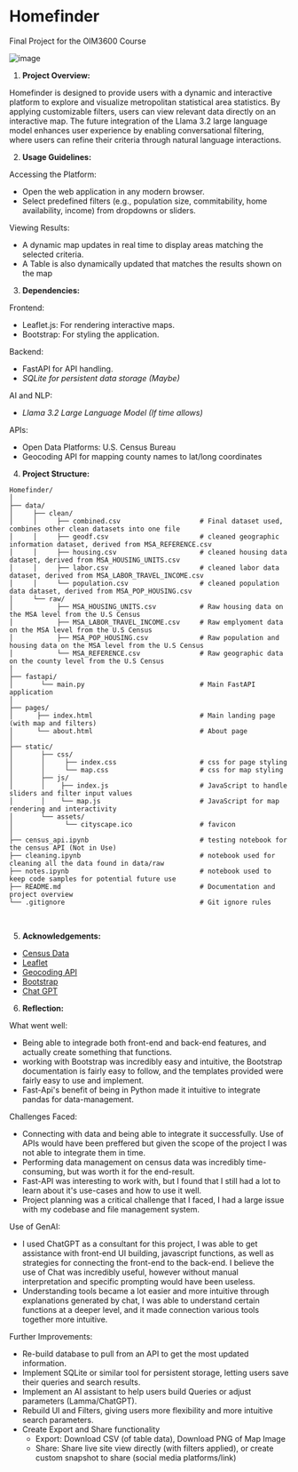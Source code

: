 # Homefinder

Final Project for the OIM3600 Course

![image](https://github.com/user-attachments/assets/6b782488-67d6-4eb9-9d66-b48a816c8d0e)


1. <strong> Project Overview: </strong> </br>

Homefinder is designed to provide users with a dynamic and interactive platform to explore and visualize metropolitan statistical area statistics. By applying customizable filters, users can view relevant data directly on an interactive map. The future integration of the Llama 3.2 large language model enhances user experience by enabling conversational filtering, where users can refine their criteria through natural language interactions.

2. <strong> Usage Guidelines: </strong> </br>

Accessing the Platform:</br>

* Open the web application in any modern browser.
* Select predefined filters (e.g., population size, commitability, home availability, income) from dropdowns or sliders.

Viewing Results:</br>
* A dynamic map updates in real time to display areas matching the selected criteria.
* A Table is also dynamically updated that matches the results shown on the map

3. <strong> Dependencies: </strong>

Frontend:</br>

* Leaflet.js: For rendering interactive maps.
* Bootstrap: For styling the application.

Backend:</br>
* FastAPI for API handling.
* <i> SQLite for persistent data storage (Maybe) </i>

AI and NLP: </br>
* <i> Llama 3.2 Large Language Model (If time allows) </i>

APIs:
* Open Data Platforms: U.S. Census Bureau
* Geocoding API for mapping county names to lat/long coordinates

4. <strong> Project Structure: </strong>

```
Homefinder/
│
├── data/
│     ├── clean/
│     │     ├── combined.csv                    # Final dataset used, combines other clean datasets into one file 
│     │     ├── geodf.csv                       # cleaned geographic information dataset, derived from MSA_REFERENCE.csv
│     │     ├── housing.csv                     # cleaned housing data dataset, derived from MSA_HOUSING_UNITS.csv
│     │     ├── labor.csv                       # cleaned labor data dataset, derived from MSA_LABOR_TRAVEL_INCOME.csv
│     │     └── population.csv                  # cleaned population data dataset, derived from MSA_POP_HOUSING.csv
│     └── raw/ 
│           ├── MSA_HOUSING_UNITS.csv           # Raw housing data on the MSA level from the U.S Census 
│           ├── MSA_LABOR_TRAVEL_INCOME.csv     # Raw emplyoment data on the MSA level from the U.S Census 
│           ├── MSA_POP_HOUSING.csv             # Raw population and housing data on the MSA level from the U.S Census 
│           └── MSA_REFERENCE.csv               # Raw geographic data on the county level from the U.S Census 
│ 
├── fastapi/ 
│       └── main.py                             # Main FastAPI application 
│ 
├── pages/ 
│      ├── index.html                           # Main landing page (with map and filters) 
│      └── about.html                           # About page 
│ 
├── static/ 
│       ├── css/ 
│       │     ├── index.css                     # css for page styling 
│       │     └── map.css                       # css for map styling 
│       ├── js/ 
│       │    ├── index.js                       # JavaScript to handle sliders and filter input values 
│       │    └── map.js                         # JavaScript for map rendering and interactivity 
│       └── assets/ 
│             └── cityscape.ico                 # favicon 
│ 
├── census_api.ipynb                            # testing notebook for the census API (Not in Use) 
├── cleaning.ipynb                              # notebook used for cleaning all the data found in data/raw 
├── notes.ipynb                                 # notebook used to keep code samples for potential future use 
├── README.md                                   # Documentation and project overview 
└── .gitignore                                  # Git ignore rules 
```

</br>

5. <strong> Acknowledgements: </strong>

* <a href="https://www.census.gov/"> Census Data </a>
* <a href="https://leafletjs.com/index.html"> Leaflet </a>
* <a href="https://geopy.readthedocs.io/en/stable/"> Geocoding API </a>
* <a href="https://getbootstrap.com/"> Bootstrap </a>
* <a href="https://chatgpt.com/"> Chat GPT </a>

6. <strong> Reflection: </strong>

What went well: </br>
* Being able to integrade both front-end and back-end features, and actually create something that functions.
* working with Bootstrap was incredibly easy and intuitive, the Bootstrap documentation is fairly easy to follow, and the templates provided were fairly easy to use and implement.
* Fast-Api's benefit of being in Python made it intuitive to integrate pandas for data-management.

Challenges Faced: </br>
* Connecting with data and being able to integrate it successfully. Use of APIs would have been preffered but given the scope of the project I was not able to integrate them in time.
* Performing data management on census data was incredibly time-consuming, but was worth it for the end-result.
* Fast-API was interesting to work with, but I found that I still had a lot to learn about it's use-cases and how to use it well.
* Project planning was a critical challenge that I faced, I had a large issue with my codebase and file management system.

Use of GenAI: </br>
* I used ChatGPT as a consultant for this project, I was able to get assistance with front-end UI building, javascript functions, as well as strategies for connecting the front-end to the back-end. I believe the use of Chat was incredibly useful, however without manual interpretation and specific prompting would have been useless.
* Understanding tools became a lot easier and more intuitive through explanations generated by chat, I was able to understand certain functions at a deeper level, and it made connection various tools together more intuitive.

Further Improvements: </br>
* Re-build database to pull from an API to get the most updated information.
* Implement SQLite or similar tool for persistent storage, letting users save their queries and search results.
* Implement an AI assistant to help users build Queries or adjust parameters (Lamma/ChatGPT).
* Rebuild UI and Filters, giving users more flexibility and more intuitive search parameters.
* Create Export and Share functionality
  * Export: Download CSV (of table data), Download PNG of Map Image
  * Share: Share live site view directly (with filters applied), or create custom snapshot to share (social media platforms/link)
